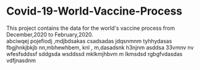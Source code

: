 # Covid-19-World-Vaccine-Process
This project contains  the data for the world's vaccine process from December,2020 to February,2020.  
abciwqej
pojefiodj
,mdjbdsakas
csadsadas
jdqsnmnm
tyhhydasas
fbgjhnkjbkjb
nn,mbhewhbem, knl
, m,dasadsnk
h3njnm asddsa
33vmnv nv
wfesfsddssf
sddgsda
wsddssd
mklkmjhbvm
m  lkmsdsd
rgbgfvdasdas
vdfjnasdnm

